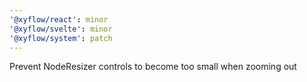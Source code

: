 ```yaml
---
'@xyflow/react': minor
'@xyflow/svelte': minor
'@xyflow/system': patch
---
```


Prevent NodeResizer controls to become too small when zooming out
